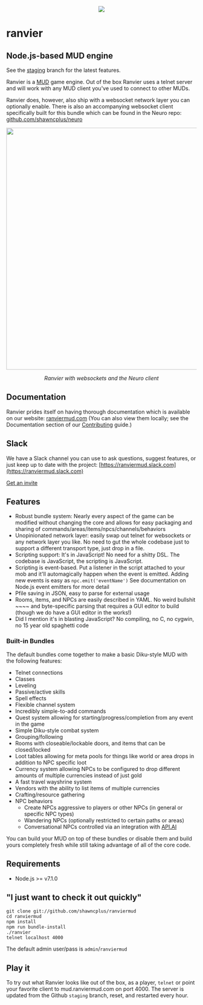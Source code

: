 <p align="center"><img class="readme-logo" src="https://raw.githubusercontent.com/shawncplus/ranviermud/staging/resources/logo.png"></p>

# ranvier

## Node.js-based MUD engine

See the [staging](https://github.com/shawncplus/ranviermud/tree/staging) branch for the latest features.

Ranvier is a [MUD](https://en.wikipedia.org/wiki/MUD) game engine. Out of the box Ranvier uses a telnet server and will
work with any MUD client you've used to connect to other MUDs.

Ranvier does, however, also ship with a websocket network layer you can optionally enable. There is also an accompanying
websocket client specifically built for this bundle which can be found in the Neuro repo: [github.com/shawncplus/neuro](https://github.com/shawncplus/neuro)

<p align="center">
  <img width="640" src="https://raw.githubusercontent.com/shawncplus/neuro/master/assets/screenshot.png" />
</p>
<div style="text-align: center"><em>Ranvier with websockets and the Neuro client</em></div>


## Documentation

Ranvier prides itself on having thorough documentation which is available on our website: [ranviermud.com](http://www.ranviermud.com)
(You can also view them locally; see the Documentation section of our [Contributing](http://www.ranviermud.com/contributing/#documentation) guide.)

## Slack

We have a Slack channel you can use to ask questions, suggest features, or just keep up to date with the project: [https://ranviermud.slack.com](https://ranviermud.slack.com)

[Get an invite](https://ranviermud.signup.team/)

## Features

* Robust bundle system: Nearly every aspect of the game can be modified without changing the core and allows for easy
  packaging and sharing of commands/areas/items/npcs/channels/behaviors
* Unopinionated network layer: easily swap out telnet for websockets or any network layer you like. No need to gut the
  whole codebase just to support a different transport type, just drop in a file.
* Scripting support: It's in JavaScript! No need for a shitty DSL. The codebase is JavaScript, the scripting is JavaScript.
* Scripting is event-based. Put a listener in the script attached to your mob and it'll automagically happen when the
  event is emitted. Adding new events is easy as `npc.emit('eventName')` See documentation on Node.js event emitters for more detail
* Pfile saving in JSON, easy to parse for external usage
* Rooms, items, and NPCs are easily described in YAML. No weird bullshit ~~~~ and byte-specific parsing that requires a
  GUI editor to build (though we do have a GUI editor in the works!)
* Did I mention it's in blasting JavaScript? No compiling, no C, no cygwin, no 15 year old spaghetti code

### Built-in Bundles

The default bundles come together to make a basic Diku-style MUD with the following features:

* Telnet connections
* Classes
* Leveling
* Passive/active skills
* Spell effects
* Flexible channel system
* Incredibly simple-to-add commands
* Quest system allowing for starting/progress/completion from any event in the game
* Simple Diku-style combat system
* Grouping/following
* Rooms with closeable/lockable doors, and items that can be closed/locked
* Loot tables allowing for meta pools for things like world or area drops in addition to NPC specific loot
* Currency system allowing NPCs to be configured to drop different amounts of multiple currencies instead of just gold
* A fast travel wayshrine system
* Vendors with the ability to list items of multiple currencies
* Crafting/resource gathering
* NPC behaviors
  * Create NPCs aggressive to players or other NPCs (in general or specific NPC types)
  * Wandering NPCs (optionally restricted to certain paths or areas)
  * Conversational NPCs controlled via an integration with [API.AI](https://api.ai)

You can build your MUD on top of these bundles or disable them and build yours completely fresh while still taking
advantage of all of the core code.

## Requirements

* Node.js >= v7.1.0

## "I just want to check it out quickly"

    git clone git://github.com/shawncplus/ranviermud
    cd ranviermud
    npm install
    npm run bundle-install
    ./ranvier
    telnet localhost 4000

The default admin user/pass is `admin`/`ranviermud`

## Play it

To try out what Ranvier looks like out of the box, as a player, `telnet` or point your favorite client to
mud.ranviermud.com on port 4000. The server is updated from the Github `staging` branch, reset, and restarted every
hour.
